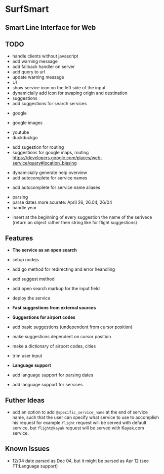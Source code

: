 # SurfSmart
## Smart Line Interface for Web

## TODO
 - handle clients without javascript
  - add warning message
  - add fallback handler on server
  - add query to url
  - update warning message
 - UI
  - show service icon on the left side of the input
  - dynamicially add icon for swaping origin and destination
 - suggestions
  - add suggestions for search services
   + google
   - google images
   + youtube
   + duckduckgo
  - add sugestion for routing
  - suggestions for google maps, routing https://developers.google.com/places/web-service/query#location_biasing
 + dynamicially generate help overview
 + add autocomplete for service names
 - add autocomplete for service name aliases
 + parsing
  + parse dates more acurate: April 26, 26.04, 26/04
  + handle year
 - insert at the beginning of every suggestion the name of the serivece (return an object rather then string like for flight suggestions)

## Features
 - **The service as an open search**
  - setup nodejs
  - add go method for redirecting and error heandling
  - add suggest method
  - add open search markup for the input field
  - deploy the service
 
 - **Fast suggestions from external sources**

 - **Suggestions for airport codes**
  + add basic suggestions (undependent from cursor position)
  - make suggestions dependent on cursor position
  - make a dictionary of airport codes, cities
  - trim user input

 - **Language support**
  - add language support for parsing dates
  - add language support for services

## Futher Ideas
 - add an option to add `@specific_service_name` at the end of service name, such that the user can specify what service to use to accomplish his request
   for example `flight` request will be served with default service, but `flight@kayak` request will be served with Kayak.com service.

## Known Issues
 - 12/04 date parsed as Dec 04, but it might be parsed as Apr 12 (see FT:Language support)

